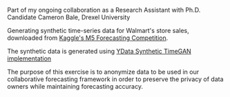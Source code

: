 Part of my ongoing collaboration as a Research Assistant with Ph.D. Candidate Cameron Bale, Drexel University

Generating synthetic time-series data for Walmart's store sales, downloaded from [Kaggle's M5 Forecasting Competition](https://www.kaggle.com/competitions/m5-forecasting-accuracy/data?select=sales_train_validation.csv). 

The synthetic data is generated using [YData Synthetic TimeGAN implementation](https://github.com/ydataai/ydata-synthetic)

The purpose of this exercise is to anonymize data to be used in our collaborative forecasting framework in order to preserve the privacy of data owners while maintaining forecasting accuracy.
